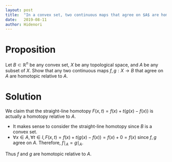 ```yaml
---
layout: post
title:  "In a convex set, two continuous maps that agree on $A$ are homotopic relative to $A$."
date:   2019-08-11
author: Hidenori
---
```


# Proposition
Let $B \subset \mathbb{R}^n$ be any convex set, $X$ be any topological space, and $A$ be any subset of $X$.
Show that any two continuous maps $f, g: X \rightarrow B$ that agree on $A$ are homotopic relative to $A$.

# Solution
We claim that the straight-line homotopy $F(x, t) = f(x) + t(g(x) - f(x))$ is actually a homotopy relative to $A$.

* It makes sense to consider the straight-line homotopy since $B$ is a convex set.
* $\forall x \in A, \forall t \in I, F(x, t) = f(x) + t(g(x) - f(x)) = f(x) + 0 = f(x)$ since $f, g$ agree on $A$.
  Therefore, $f\mid_A = g\mid_A$.

Thus $f$ and $g$ are homotopic relative to $A$.

